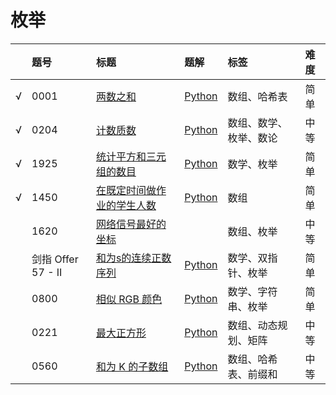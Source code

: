 # 枚举

|      | 题号               | 标题                                                         | 题解                                                         | 标签                   | 难度 |
| ---- | :----------------- | :----------------------------------------------------------- | :----------------------------------------------------------- | :--------------------- | :--- |
| √    | 0001               | [两数之和](https://leetcode.cn/problems/two-sum/)            | [Python](https://algo.itcharge.cn/Solutions/0001-0099/two-sum/) | 数组、哈希表           | 简单 |
| √    | 0204               | [计数质数](https://leetcode.cn/problems/count-primes/)       | [Python](https://algo.itcharge.cn/Solutions/0200-0299/count-primes/) | 数组、数学、枚举、数论 | 中等 |
| √    | 1925               | [统计平方和三元组的数目](https://leetcode.cn/problems/count-square-sum-triples/) | [Python](https://algo.itcharge.cn/Solutions/1900-1999/count-square-sum-triples/) | 数学、枚举             | 简单 |
| √    | 1450               | [在既定时间做作业的学生人数](https://leetcode.cn/problems/number-of-students-doing-homework-at-a-given-time/) | [Python](https://algo.itcharge.cn/Solutions/1400-1499/number-of-students-doing-homework-at-a-given-time/) | 数组                   | 简单 |
|      | 1620               | [网络信号最好的坐标](https://leetcode.cn/problems/coordinate-with-maximum-network-quality/) |                                                              | 数组、枚举             | 中等 |
|      | 剑指 Offer 57 - II | [和为s的连续正数序列](https://leetcode.cn/problems/he-wei-sde-lian-xu-zheng-shu-xu-lie-lcof/) | [Python](https://algo.itcharge.cn/Solutions/Offer/he-wei-sde-lian-xu-zheng-shu-xu-lie-lcof/) | 数学、双指针、枚举     | 简单 |
|      | 0800               | [相似 RGB 颜色](https://leetcode.cn/problems/similar-rgb-color/) | [Python](https://algo.itcharge.cn/Solutions/0800-0899/similar-rgb-color/) | 数学、字符串、枚举     | 简单 |
|      | 0221               | [最大正方形](https://leetcode.cn/problems/maximal-square/)   | [Python](https://algo.itcharge.cn/Solutions/0200-0299/maximal-square/) | 数组、动态规划、矩阵   | 中等 |
|      | 0560               | [和为 K 的子数组](https://leetcode.cn/problems/subarray-sum-equals-k/) | [Python](https://algo.itcharge.cn/Solutions/0500-0599/subarray-sum-equals-k/) | 数组、哈希表、前缀和   | 中等 |

